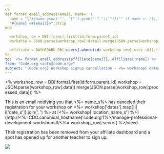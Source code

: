```yaml
---
<%
def format_email_address(email, name='')
  name = "\"#{name.gsub('"', '\"').gsub("'","\\'")}\"" if name =~ /[;,\"\'\(\)]/
  "#{name} <#{email}>".strip
end

  workshop_row = DB[:forms].first(id:form.parent_id)
  workshop = JSON.parse(workshop_row[:data]).merge(JSON.parse(workshop_row[:processed_data]))

  affiliate = DASHBOARD_DB[:users].where(id: workshop_row[:user_id]).first
%>
to: '<%= format_email_address(affiliate[:email], affiliate[:name]) %>'
from: "Code.org <info@code.org>"
subject: "[Code.org] Workshop signup cancellation - <%= workshop['dates'].map{|i| i['date_s']}.join(', ') %>"
---
```


<%
  workshop_row = DB[:forms].first(id:form.parent_id)
  workshop = JSON.parse(workshop_row[:data]).merge(JSON.parse(workshop_row[:processed_data]))
%>

This is an email notifying you that <%= name_s%> has canceled their registration for your workshop on <%= workshop['dates'].map{|i| i['date_s']}.join(', ') %> at [<%= workshop['location_name_s'] %>](http://<%=CDO.canonical_hostname('code.org')%>/manage-professional-development-workshops#/<%= workshop_row[:secret] %>/view).

Their registration has been removed from your affiliate dashboard and a spot has opened up for another teacher to sign up.

![](<%= tracking_pixel %>)
